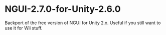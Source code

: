 # NGUI-2.7.0-for-Unity-2.6.0
Backport of the free version of NGUI for Unity 2.x. Useful if you still want to use it for Wii stuff.
